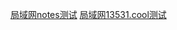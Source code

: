 
[局域网notes测试](http://192.168.2.101/notes/login)
[局域网13531.cool测试](http://192.168.2.101/13531-github/13531.github.io/)